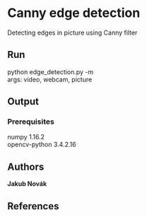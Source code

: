 # Canny edge detection
Detecting edges in picture using Canny filter

## Run
python edge_detection.py -m <args><br />
args: video, webcam, picture
  
## Output


### Prerequisites
numpy         1.16.2  
opencv-python 3.4.2.16

## Authors
**Jakub Novák**

## References

